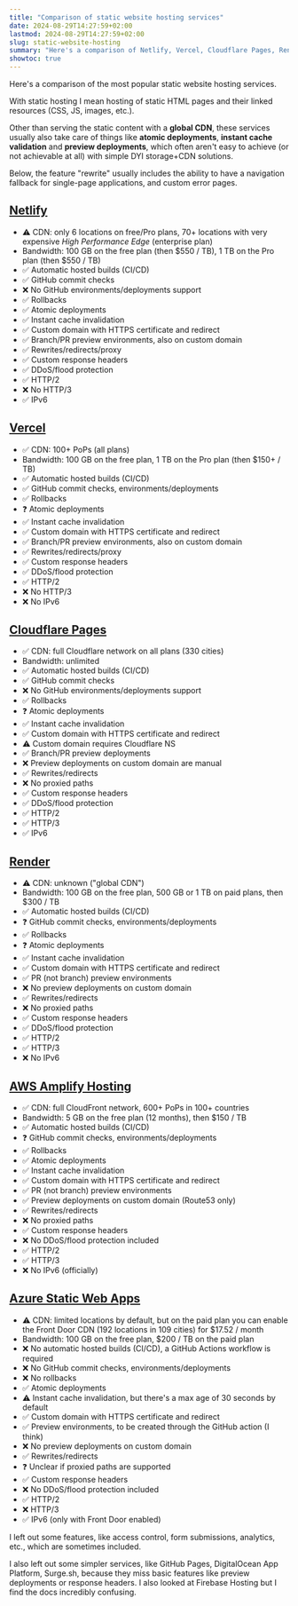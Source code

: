 ```yaml
---
title: "Comparison of static website hosting services"
date: 2024-08-29T14:27:59+02:00
lastmod: 2024-08-29T14:27:59+02:00
slug: static-website-hosting
summary: "Here's a comparison of Netlify, Vercel, Cloudflare Pages, Render, AWS Amplify, Azure Static Web Apps and their main features."
showtoc: true
---
```


Here's a comparison of the most popular static website hosting services.

With static hosting I mean hosting of static HTML pages and their linked resources (CSS, JS, images, etc.).

Other than serving the static content with a **global CDN**, these services usually also take care of things like **atomic deployments**, **instant cache validation** and **preview deployments**, which often aren't easy to achieve (or not achievable at all) with simple DYI storage+CDN solutions.

Below, the feature "rewrite" usually includes the ability to have a navigation fallback for single-page applications, and custom error pages.

## [Netlify](https://www.netlify.com/)

- ⚠️ CDN: only 6 locations on free/Pro plans, 70+ locations with very expensive *High Performance Edge* (enterprise plan)
- Bandwidth: 100 GB on the free plan (then $550 / TB), 1 TB on the Pro plan (then $550 / TB)
- ✅ Automatic hosted builds (CI/CD)
- ✅ GitHub commit checks
- ❌ No GitHub environments/deployments support
- ✅ Rollbacks
- ✅ Atomic deployments
- ✅ Instant cache invalidation
- ✅ Custom domain with HTTPS certificate and redirect
- ✅ Branch/PR preview environments, also on custom domain
- ✅ Rewrites/redirects/proxy
- ✅ Custom response headers
- ✅ DDoS/flood protection
- ✅ HTTP/2
- ❌ No HTTP/3
- ✅ IPv6

## [Vercel](https://vercel.com)

- ✅ CDN: 100+ PoPs (all plans)
- Bandwidth: 100 GB on the free plan, 1 TB on the Pro plan (then $150+ / TB)
- ✅ Automatic hosted builds (CI/CD)
- ✅ GitHub commit checks, environments/deployments
- ✅ Rollbacks
- ❓ Atomic deployments
- ✅ Instant cache invalidation
- ✅ Custom domain with HTTPS certificate and redirect
- ✅ Branch/PR preview environments, also on custom domain
- ✅ Rewrites/redirects/proxy
- ✅ Custom response headers
- ✅ DDoS/flood protection
- ✅ HTTP/2
- ❌ No HTTP/3
- ❌ No IPv6

## [Cloudflare Pages](https://pages.cloudflare.com/)

- ✅ CDN: full Cloudflare network on all plans (330 cities)
- Bandwidth: unlimited
- ✅ Automatic hosted builds (CI/CD)
- ✅ GitHub commit checks
- ❌ No GitHub environments/deployments support
- ✅ Rollbacks
- ❓ Atomic deployments
- ✅ Instant cache invalidation
- ✅ Custom domain with HTTPS certificate and redirect
- ⚠️ Custom domain requires Cloudflare NS
- ✅ Branch/PR preview deployments
- ❌ Preview deployments on custom domain are manual
- ✅ Rewrites/redirects
- ❌ No proxied paths
- ✅ Custom response headers
- ✅ DDoS/flood protection
- ✅ HTTP/2
- ✅ HTTP/3
- ✅ IPv6

## [Render](https://render.com/)

- ⚠️ CDN: unknown ("global CDN")
- Bandwidth: 100 GB on the free plan, 500 GB or 1 TB on paid plans, then $300 / TB
- ✅ Automatic hosted builds (CI/CD)
- ❓ GitHub commit checks, environments/deployments
- ✅ Rollbacks
- ❓ Atomic deployments
- ✅ Instant cache invalidation
- ✅ Custom domain with HTTPS certificate and redirect
- ✅ PR (not branch) preview environments
- ❌ No preview deployments on custom domain
- ✅ Rewrites/redirects
- ❌ No proxied paths
- ✅ Custom response headers
- ✅ DDoS/flood protection
- ✅ HTTP/2
- ✅ HTTP/3
- ❌ No IPv6

## [AWS Amplify Hosting](https://aws.amazon.com/amplify/hosting/)

- ✅ CDN: full CloudFront network, 600+ PoPs in 100+ countries
- Bandwidth: 5 GB on the free plan (12 months), then $150 / TB
- ✅ Automatic hosted builds (CI/CD)
- ❓ GitHub commit checks, environments/deployments
- ✅ Rollbacks
- ✅ Atomic deployments
- ✅ Instant cache invalidation
- ✅ Custom domain with HTTPS certificate and redirect
- ✅ PR (not branch) preview environments
- ✅ Preview deployments on custom domain (Route53 only)
- ✅ Rewrites/redirects
- ❌ No proxied paths
- ✅ Custom response headers
- ❌ No DDoS/flood protection included
- ✅ HTTP/2
- ✅ HTTP/3
- ❌ No IPv6 (officially)

## [Azure Static Web Apps](https://learn.microsoft.com/en-us/azure/static-web-apps/overview)

- ⚠️ CDN: limited locations by default, but on the paid plan you can enable the Front Door CDN (192 locations in 109 cities) for $17.52 / month
- Bandwidth: 100 GB on the free plan, $200 / TB on the paid plan
- ❌ No automatic hosted builds (CI/CD), a GitHub Actions workflow is required
- ❌ No GitHub commit checks, environments/deployments
- ❌ No rollbacks
- ✅ Atomic deployments
- ⚠️ Instant cache invalidation, but there's a max age of 30 seconds by default
- ✅ Custom domain with HTTPS certificate and redirect
- ✅ Preview environments, to be created through the GitHub action (I think)
- ❌ No preview deployments on custom domain
- ✅ Rewrites/redirects
- ❓ Unclear if proxied paths are supported
- ✅ Custom response headers
- ❌ No DDoS/flood protection included
- ✅ HTTP/2
- ❌ HTTP/3
- ✅ IPv6 (only with Front Door enabled)

I left out some features, like access control, form submissions, analytics, etc., which are sometimes included.

I also left out some simpler services, like GitHub Pages, DigitalOcean App Platform, Surge.sh, because they miss basic features like preview deployments or response headers. I also looked at Firebase Hosting but I find the docs incredibly confusing.
